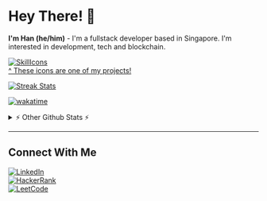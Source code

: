 # Hey There! 👋

**I'm Han (he/him)** - I'm a fullstack developer based in Singapore. I'm interested in development, tech and blockchain.

[![SkillIcons](https://skillicons.dev/icons?i=aws,react,nodejs,mysql,dynamodb,html,sass,cloudflare,dotnet,php,py,prisma,docker&theme=dark)](https://skillicons.dev)  
[^ These icons are one of my projects!](https://nghaninn.com)

[![Streak Stats](https://streak-stats.demolab.com?user=nghaninn&theme=dark&background=000000&hide_border=true)](https://github.com/nghaninn/nghaninn)

[![wakatime](https://wakatime.com/badge/user/6ffacce1-4f4f-4e6d-88ef-bcf35266382d.svg)](https://wakatime.com/@6ffacce1-4f4f-4e6d-88ef-bcf35266382d)

<details>
  <summary>⚡ Other Github Stats ⚡</summary>
  
  [![wakatime](https://wakatime.com/share/@nghaninn/4c6d0ed5-07a6-4d68-8e79-fe3213ce49f4.svg)](https://wakatime.com/@6ffacce1-4f4f-4e6d-88ef-bcf35266382d)
  
  <a href="https://github.com/nghaninn/nghaninn">
    <img style="max-width: 100%;width: 450px;" wdith="450px" src="https://github-readme-stats.vercel.app/api?username=nghaninn&count_private=true&show_icons=true&theme=jolly" />
  </a>
  <a href="https://github.com/nghaninn/nghaninn">
    <img align="top" src="https://github-readme-stats.vercel.app/api/top-langs/?username=nghaninn&count_private=true&hide_border=true&layout=compact&theme=jolly" />
  </a>  
    
  <a href="https://github.com/nghaninn/nghaninn">
    <img style="max-width: 100%;width: 450px;" align="top" src="https://github-readme-stats.vercel.app/api/wakatime?username=nghaninn" />
  </a>
  
  ![Counter](https://komarev.com/ghpvc/?username=nghaninn&color=green)  
</details>

----

## Connect With Me

[![LinkedIn](https://img.shields.io/badge/LinkedIn-blue?logo=linkedin&logoColor=white&style=for-the-badge)](https://linkedin.nghaninn.com)  
[![HackerRank](https://img.shields.io/badge/HackerRank-%20-green?style=for-the-badge&logo=HackerRank)](https://www.hackerrank.com/nghaninn)  
[![LeetCode](https://img.shields.io/badge/Leetcode-%20-green?style=for-the-badge&logo=LeetCode)](https://leetcode.com/nghaninn/)  
